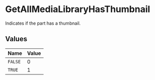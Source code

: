 # GetAllMediaLibraryHasThumbnail

Indicates if the part has a thumbnail.


## Values

| Name    | Value   |
| ------- | ------- |
| `FALSE` | 0       |
| `TRUE`  | 1       |